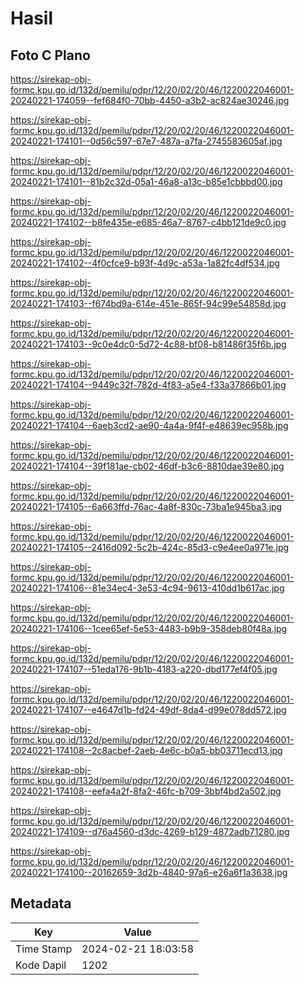 # Hasil

## Foto C Plano

https://sirekap-obj-formc.kpu.go.id/132d/pemilu/pdpr/12/20/02/20/46/1220022046001-20240221-174059--fef684f0-70bb-4450-a3b2-ac824ae30246.jpg

https://sirekap-obj-formc.kpu.go.id/132d/pemilu/pdpr/12/20/02/20/46/1220022046001-20240221-174101--0d56c597-67e7-487a-a7fa-2745583605af.jpg

https://sirekap-obj-formc.kpu.go.id/132d/pemilu/pdpr/12/20/02/20/46/1220022046001-20240221-174101--81b2c32d-05a1-46a8-a13c-b85e1cbbbd00.jpg

https://sirekap-obj-formc.kpu.go.id/132d/pemilu/pdpr/12/20/02/20/46/1220022046001-20240221-174102--b8fe435e-e685-46a7-8767-c4bb121de9c0.jpg

https://sirekap-obj-formc.kpu.go.id/132d/pemilu/pdpr/12/20/02/20/46/1220022046001-20240221-174102--4f0cfce9-b93f-4d9c-a53a-1a82fc4df534.jpg

https://sirekap-obj-formc.kpu.go.id/132d/pemilu/pdpr/12/20/02/20/46/1220022046001-20240221-174103--f674bd9a-614e-451e-865f-94c99e54858d.jpg

https://sirekap-obj-formc.kpu.go.id/132d/pemilu/pdpr/12/20/02/20/46/1220022046001-20240221-174103--9c0e4dc0-5d72-4c88-bf08-b81486f35f6b.jpg

https://sirekap-obj-formc.kpu.go.id/132d/pemilu/pdpr/12/20/02/20/46/1220022046001-20240221-174104--9449c32f-782d-4f83-a5e4-f33a37866b01.jpg

https://sirekap-obj-formc.kpu.go.id/132d/pemilu/pdpr/12/20/02/20/46/1220022046001-20240221-174104--6aeb3cd2-ae90-4a4a-9f4f-e48639ec958b.jpg

https://sirekap-obj-formc.kpu.go.id/132d/pemilu/pdpr/12/20/02/20/46/1220022046001-20240221-174104--39f181ae-cb02-46df-b3c6-8810dae39e80.jpg

https://sirekap-obj-formc.kpu.go.id/132d/pemilu/pdpr/12/20/02/20/46/1220022046001-20240221-174105--6a663ffd-76ac-4a8f-830c-73ba1e945ba3.jpg

https://sirekap-obj-formc.kpu.go.id/132d/pemilu/pdpr/12/20/02/20/46/1220022046001-20240221-174105--2416d092-5c2b-424c-85d3-c9e4ee0a971e.jpg

https://sirekap-obj-formc.kpu.go.id/132d/pemilu/pdpr/12/20/02/20/46/1220022046001-20240221-174106--81e34ec4-3e53-4c94-9613-410dd1b617ac.jpg

https://sirekap-obj-formc.kpu.go.id/132d/pemilu/pdpr/12/20/02/20/46/1220022046001-20240221-174106--1cee65ef-5e53-4483-b9b9-358deb80f48a.jpg

https://sirekap-obj-formc.kpu.go.id/132d/pemilu/pdpr/12/20/02/20/46/1220022046001-20240221-174107--51eda176-9b1b-4183-a220-dbd177ef4f05.jpg

https://sirekap-obj-formc.kpu.go.id/132d/pemilu/pdpr/12/20/02/20/46/1220022046001-20240221-174107--e4647d1b-fd24-49df-8da4-d99e078dd572.jpg

https://sirekap-obj-formc.kpu.go.id/132d/pemilu/pdpr/12/20/02/20/46/1220022046001-20240221-174108--2c8acbef-2aeb-4e6c-b0a5-bb03711ecd13.jpg

https://sirekap-obj-formc.kpu.go.id/132d/pemilu/pdpr/12/20/02/20/46/1220022046001-20240221-174108--eefa4a2f-8fa2-46fc-b709-3bbf4bd2a502.jpg

https://sirekap-obj-formc.kpu.go.id/132d/pemilu/pdpr/12/20/02/20/46/1220022046001-20240221-174109--d76a4560-d3dc-4269-b129-4872adb71280.jpg

https://sirekap-obj-formc.kpu.go.id/132d/pemilu/pdpr/12/20/02/20/46/1220022046001-20240221-174100--20162659-3d2b-4840-97a6-e26a6f1a3638.jpg


## Metadata

| Key        | Value               |
| ---------- | ------------------- |
| Time Stamp | 2024-02-21 18:03:58 |
| Kode Dapil | 1202                |



